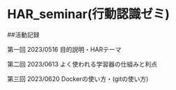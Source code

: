 # HAR_seminar(行動認識ゼミ)

##活動記録

第一回 2023/0516 目的説明・HARテーマ

第二回 2023/0613 よく使われる学習器の仕組みと利点

第三回 2023/0620 Dockerの使い方・(gitの使い方)
